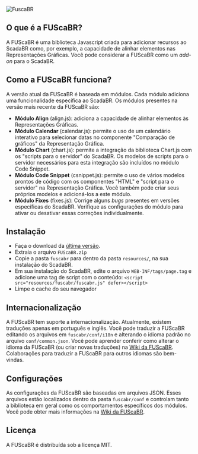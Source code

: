 ![FuscaBR](https://user-images.githubusercontent.com/82009729/121762159-9253a980-cb0a-11eb-8230-c8d1a3fb874e.png)


## O que é a FUScaBR?
A FUScaBR é uma biblioteca Javascript criada para adicionar recursos ao ScadaBR como, por exemplo, a capacidade de alinhar elementos nas Representações Gráficas. Você pode considerar a FUScaBR como um _add-on_ para o ScadaBR.

## Como a FUScaBR funciona?
A versão atual da FUScaBR é baseada em módulos. Cada módulo adiciona uma funcionalidade específica ao ScadaBR. Os módulos presentes na versão mais recente da FUScaBR são:
- **Módulo Align** (align.js): adiciona a capacidade de alinhar elementos às Representações Gráficas.
- **Módulo Calendar** (calendar.js): permite o uso de um calendário interativo para selecionar datas no componente "Comparação de gráficos" da Representação Gráfica.
- **Módulo Chart** (chart.js): permite a integração da biblioteca Chart.js com os "scripts para o servidor" do ScadaBR. Os modelos de scripts para o servidor necessários para esta integração são incluídos no módulo Code Snippet.
- **Módulo Code Snippet** (csnippet.js): permite o uso de vários modelos prontos de código com os componentes "HTML" e "script para o servidor" na Representação Gráfica. Você também pode criar seus próprios modelos e adicioná-los a este módulo.
- **Módulo Fixes** (fixes.js): Corrige alguns _bugs_ presentes em versões específicas do ScadaBR. Verifique as configurações do módulo para ativar ou desativar essas correções individualmente.

## Instalação
- Faça o download da [última versão](https://github.com/celsou/fuscabr/releases/latest/).
- Extraia o arquivo `FUScaBR.zip`
- Copie a pasta `fuscabr` para dentro da pasta `resources/`, na sua instalação do ScadaBR.
- Em sua instalação do ScadaBR, edite o arquivo `WEB-INF/tags/page.tag` e adicione uma tag de script com o conteúdo: `<script src="resources/fuscabr/fuscabr.js" defer></script>`
- Limpe o cache do seu navegador

## Internacionalização
A FUScaBR tem suporte a internacionalização. Atualmente, existem traduções apenas em português e inglês. Você pode traduzir a FUScaBR editando os arquivos em `fuscabr/conf/i18n` e alterando o idioma padrão no arquivo `conf/common.json`. Você pode aprender conferir como alterar o idioma da FUScaBR (ou criar novas traduções) na [Wiki da FUScaBR](https://github.com/celsou/fuscabr/wiki/FUScaBR-localization). Colaborações para traduzir a FUScaBR para outros idiomas são bem-vindas.

## Configurações
As configurações da FUScaBR são baseadas em arquivos JSON. Esses arquivos estão localizados dentro da pasta `fuscabr/conf` e controlam tanto a biblioteca em geral como os comportamentos específicos dos módulos. Você pode obter mais informações na [Wiki da FUScaBR](https://github.com/celsou/fuscabr/wiki/FUScaBR-settings).

## Licença
A FUScaBR é distribuída sob a licença MIT.
